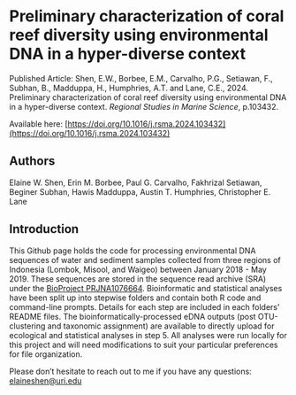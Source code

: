 # **Preliminary characterization of coral reef diversity using environmental DNA in a hyper-diverse context**

Published Article: Shen, E.W., Borbee, E.M., Carvalho, P.G., Setiawan, F., Subhan, B., Madduppa, H., Humphries, A.T. and Lane, C.E., 2024. Preliminary characterization of coral reef diversity using environmental DNA in a hyper-diverse context. *Regional Studies in Marine Science*, p.103432.

Available here: [https://doi.org/10.1016/j.rsma.2024.103432](https://doi.org/10.1016/j.rsma.2024.103432)

## Authors

Elaine W. Shen, Erin M. Borbee, Paul G. Carvalho, Fakhrizal Setiawan, Beginer Subhan, Hawis Madduppa, Austin T. Humphries, Christopher E. Lane

## Introduction

This Github page holds the code for processing environmental DNA sequences of water and sediment samples collected from three regions of Indonesia (Lombok, Misool, and Waigeo) between January 2018 - May 2019. These sequences are stored in the sequence read archive (SRA) under the [BioProject PRJNA1076664](https://www.ncbi.nlm.nih.gov/sra/PRJNA1076664). Bioinformatic and statistical analyses have been split up into stepwise folders and contain both R code and command-line prompts. Details for each step are included in each folders’ README files. The bioinformatically-processed eDNA outputs (post OTU-clustering and taxonomic assignment) are available to directly upload for ecological and statistical analyses in step 5. All analyses were run locally for this project and will need modifications to suit your particular preferences for file organization.

Please don’t hesitate to reach out to me if you have any questions: elaineshen@uri.edu
